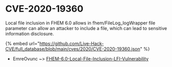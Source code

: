# CVE-2020-19360

Local file inclusion in FHEM 6.0 allows in fhem/FileLog_logWrapper file parameter can allow an attacker to include a file, which can lead to sensitive information disclosure.

{% embed url="https://github.com/Live-Hack-CVE/full_database/blob/main/cves/2020/CVE-2020-19360.json" %}


* EmreOvunc ~> [FHEM-6.0-Local-File-Inclusion-LFI-Vulnerability](https://zeste.alice-snow.ru/2020/database/cve-2020-19360/fhem-6.0-local-file-inclusion-lfi-vulnerability-emreovunc)